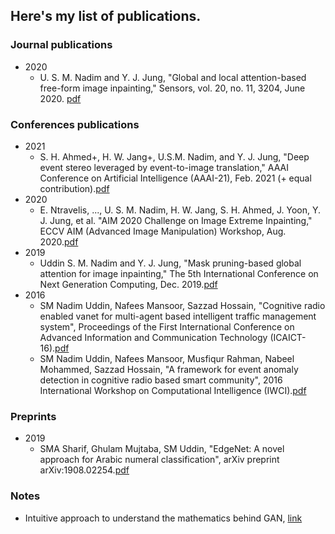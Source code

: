 ## Here's my list of publications. 

### Journal publications
* 2020
    * U. S. M. Nadim and Y. J. Jung, "Global and local attention-based free-form image inpainting," Sensors, vol. 20, no. 11, 3204, June 2020. [pdf](https://www.mdpi.com/1424-8220/20/11/3204)

### Conferences publications
* 2021
    * S. H. Ahmed+, H. W. Jang+, U.S.M. Nadim, and Y. J. Jung, "Deep event stereo leveraged by event-to-image translation," AAAI Conference on Artificial Intelligence (AAAI-21), Feb. 2021  (+ equal contribution).[pdf](https://ojs.aaai.org/index.php/AAAI/article/view/16171)
* 2020
    * E. Ntravelis, ..., U. S. M. Nadim, H. W. Jang, S. H. Ahmed, J. Yoon, Y. J. Jung, et al. "AIM 2020 Challenge on Image Extreme Inpainting," ECCV AIM (Advanced Image Manipulation) Workshop, Aug. 2020.[pdf](https://arxiv.org/pdf/2010.01110.pdf)
* 2019
    * Uddin S. M. Nadim and Y. J. Jung, "Mask pruning-based global attention for image inpainting," The 5th International Conference on Next Generation Computing, Dec. 2019.[pdf](https://www.researchgate.net/profile/S-M-Nadim-Uddin/publication/337800553_Mask_Pruning-Based_Global_Attention_for_Image_Inpainting/links/5eda841e458515294537952e/Mask-Pruning-Based-Global-Attention-for-Image-Inpainting.pdf)
* 2016
    * SM Nadim Uddin, Nafees Mansoor, Sazzad Hossain, "Cognitive radio enabled vanet for multi-agent based intelligent traffic management system", Proceedings of the First International Conference on Advanced Information and Communication Technology (ICAICT-16).[pdf](https://d1wqtxts1xzle7.cloudfront.net/50908916/ICAICT-2016-Paper_66-with-cover-page-v2.pdf?Expires=1629045326&Signature=Agu6r6vVknT5TRzgXG~8qxLYBXc2RbHw9GflAZYJXD3vcv5L11HyxwdxcKy2WvwcRkxgHJFfQmt-21FG~Cfap2B2L-pVb7ilyVLi0EFLYI-1ZFgKoCswqDe~SU5Km4esH2x-udNhDWEis1Pw3gXzFtPLHUg-mrlaun5YZS2k6zmNFegZ2G-mY0mzgKA0aFKwMpVX5Xui1--0JLWvibd7sJjBDjnwAUw~RurJmSTMrhWwFe~8gi1YeX-ps2yb6QLfjb2SaFtRRCuJxiWv5pegKYYh-Kvatv9N9f3LurtVHTr-F~xLsieA2yw~NhMBDxARhgy7QYRQy7L0yEvbEmXcoA__&Key-Pair-Id=APKAJLOHF5GGSLRBV4ZA) 
    * SM Nadim Uddin, Nafees Mansoor, Musfiqur Rahman, Nabeel Mohammed, Sazzad Hossain, "A framework for event anomaly detection in cognitive radio based smart community", 2016 International Workshop on Computational Intelligence (IWCI).[pdf](https://ieeexplore.ieee.org/stamp/stamp.jsp?arnumber=7860356)

### Preprints
* 2019
    * SMA Sharif, Ghulam Mujtaba, SM Uddin, "EdgeNet: A novel approach for Arabic numeral classification", arXiv preprint arXiv:1908.02254.[pdf](https://arxiv.org/pdf/1908.02254.pdf)

### Notes 
* Intuitive approach to understand the mathematics behind GAN, [link](https://www.researchgate.net/publication/332157589_Intuitive_approach_to_understand_the_mathematics_behind_GAN)
